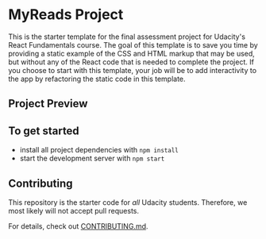 # MyReads Project

This is the starter template for the final assessment project for Udacity's React Fundamentals course. The goal of this template is to save you time by providing a static example of the CSS and HTML markup that may be used, but without any of the React code that is needed to complete the project. If you choose to start with this template, your job will be to add interactivity to the app by refactoring the static code in this template.

## Project Preview


## To get started

* install all project dependencies with `npm install`
* start the development server with `npm start`


## Contributing

This repository is the starter code for _all_ Udacity students. Therefore, we most likely will not accept pull requests.

For details, check out [CONTRIBUTING.md](CONTRIBUTING.md).
